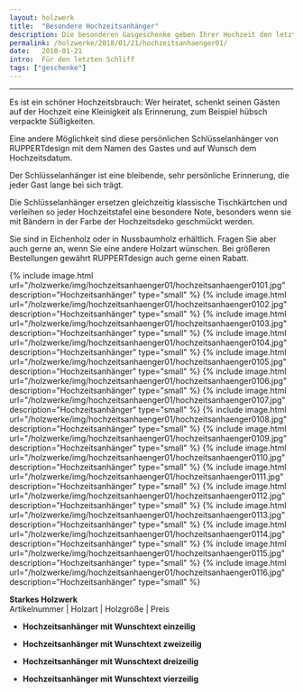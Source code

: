 ```yaml
---
layout: holzwerk
title:  "Besondere Hochzeitsanhänger"
description: Die besonderen Gasgeschenke geben Ihrer Hochzeit den letzten Schliff.
permalink: /holzwerke/2018/01/21/hochzeitsanhaenger01/
date:   2018-01-21
intro:  Für den letzten Schliff
tags: ["geschenke"]
---
```





---


Es ist ein schöner Hochzeitsbrauch: 
Wer heiratet, schenkt seinen Gästen auf der Hochzeit eine Kleinigkeit als Erinnerung, 
zum Beispiel hübsch verpackte Süßigkeiten.

Eine andere Möglichkeit sind diese persönlichen Schlüsselanhänger von RUPPERTdesign 
mit dem Namen des Gastes und auf Wunsch dem Hochzeitsdatum. 


Der Schlüsselanhänger ist eine bleibende, sehr persönliche Erinnerung, 
die jeder Gast lange bei sich trägt.

Die Schlüsselanhänger ersetzen gleichzeitig klassische Tischkärtchen und verleihen so jeder Hochzeitstafel eine besondere Note, besonders wenn sie mit Bändern in der Farbe der Hochzeitsdeko geschmückt werden. 




Sie sind in Eichenholz oder in Nussbaumholz erhältlich. 
Fragen Sie aber auch gerne an, wenn Sie eine andere Holzart wünschen. 
Bei größeren Bestellungen gewährt RUPPERTdesign auch gerne einen Rabatt. 

	
	
{% include image.html url="/holzwerke/img/hochzeitsanhaenger01/hochzeitsanhaenger0101.jpg" description="Hochzeitsanhänger" type="small" %}
{% include image.html url="/holzwerke/img/hochzeitsanhaenger01/hochzeitsanhaenger0102.jpg" description="Hochzeitsanhänger" type="small" %}
{% include image.html url="/holzwerke/img/hochzeitsanhaenger01/hochzeitsanhaenger0103.jpg" description="Hochzeitsanhänger" type="small" %}
{% include image.html url="/holzwerke/img/hochzeitsanhaenger01/hochzeitsanhaenger0104.jpg" description="Hochzeitsanhänger" type="small" %}
{% include image.html url="/holzwerke/img/hochzeitsanhaenger01/hochzeitsanhaenger0105.jpg" description="Hochzeitsanhänger" type="small" %}
{% include image.html url="/holzwerke/img/hochzeitsanhaenger01/hochzeitsanhaenger0106.jpg" description="Hochzeitsanhänger" type="small" %}
{% include image.html url="/holzwerke/img/hochzeitsanhaenger01/hochzeitsanhaenger0107.jpg" description="Hochzeitsanhänger" type="small" %}
{% include image.html url="/holzwerke/img/hochzeitsanhaenger01/hochzeitsanhaenger0108.jpg" description="Hochzeitsanhänger" type="small" %}
{% include image.html url="/holzwerke/img/hochzeitsanhaenger01/hochzeitsanhaenger0109.jpg" description="Hochzeitsanhänger" type="small" %}
{% include image.html url="/holzwerke/img/hochzeitsanhaenger01/hochzeitsanhaenger0110.jpg" description="Hochzeitsanhänger" type="small" %}
{% include image.html url="/holzwerke/img/hochzeitsanhaenger01/hochzeitsanhaenger0111.jpg" description="Hochzeitsanhänger" type="small" %}
{% include image.html url="/holzwerke/img/hochzeitsanhaenger01/hochzeitsanhaenger0112.jpg" description="Hochzeitsanhänger" type="small" %}
{% include image.html url="/holzwerke/img/hochzeitsanhaenger01/hochzeitsanhaenger0113.jpg" description="Hochzeitsanhänger" type="small" %}
{% include image.html url="/holzwerke/img/hochzeitsanhaenger01/hochzeitsanhaenger0114.jpg" description="Hochzeitsanhänger" type="small" %}
{% include image.html url="/holzwerke/img/hochzeitsanhaenger01/hochzeitsanhaenger0115.jpg" description="Hochzeitsanhänger" type="small" %}
{% include image.html url="/holzwerke/img/hochzeitsanhaenger01/hochzeitsanhaenger0116.jpg" description="Hochzeitsanhänger" type="small" %}


**Starkes Holzwerk**   
Artikelnummer \| Holzart \| Holzgröße \| Preis

* **Hochzeitsanhänger mit Wunschtext einzeilig**

	
* **Hochzeitsanhänger mit Wunschtext zweizeilig**


* **Hochzeitsanhänger mit Wunschtext dreizeilig**
     
     
* **Hochzeitsanhänger mit Wunschtext vierzeilig**

